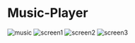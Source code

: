 # Music-Player


![music](https://user-images.githubusercontent.com/44298479/93347825-25e59b80-f853-11ea-9d3d-c0a507c54c14.gif)
![screen1](https://user-images.githubusercontent.com/44298479/93347847-2bdb7c80-f853-11ea-96ac-c569b3be2baa.jpg)
![screen2](https://user-images.githubusercontent.com/44298479/93347852-2c741300-f853-11ea-9895-6c8b7ebfe070.png)
![screen3](https://user-images.githubusercontent.com/44298479/93347857-2da54000-f853-11ea-8442-a585642bf77c.png)
